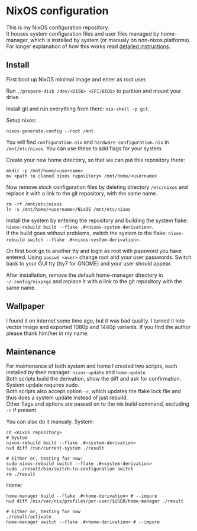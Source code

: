 # NixOS configuration

This is my NixOS configuration repository.  
It houses system configuration files and user files managed by home-manager, which is installed by system (or manualy on non-nixos platforms).  
For longer explanation of how this works read [detailed instructions](./README_DETAILED.md).

## Install

First boot up NixOS minimal image and enter as root user.  

Run `./prepare-disk /dev/<DISK> <EFI/BIOS>` to parition and mount your drive.  

Install git and run everything from there: `nix-shell -p git`.  

Setup nixos:

```shell
nixos-generate-config --root /mnt
```

You will find `configuration.nix` and `hardware-configuration.nix` in `/mnt/etc/nixos`. 
You can use these to add flags for your system.  

Create your new home directory, so that we can put this repository there:

```shell
mkdir -p /mnt/home/<username>
mv <path to cloned nixos repository> /mnt/home/<username>
```

Now remove stock configuration files by deleting directory `/etc/nixos` and replace it with a link to the git repository, with the same name.  

```shell
rm -rf /mnt/etc/nixos
ln -s /mnt/home/<username>/NixOS /mnt/etc/nixos
```

Install the system by entering the repository and building the system flake: `nixos-rebuild build --flake .#<nixos-system-derivation>`.  
If the build goes without problems, switch the system to the flake: `nixos-rebuild switch --flake .#<nixos-system-derivation>`.  

On first boot go to another tty and login as root with password you have entered. Using `passwd <user>` change root and your user passwords. Switch back to your GUI tty (tty7 for GNOME) and your user should appear.  

After installation, remove the default home-manager directory in `~/.config/nixpkgs` and replace it with a link to the git repository with the same name.  

## Wallpaper

I found it on internet some time ago, but it was bad quality. I turned it into vector image and exported 1080p and 1440p variants. If you find the author please thank him/her in my name.

## Maintenance

For maintenance of both system and home I created two scripts, each installed by their manager: `nixos-update` and `home-update`.  
Both scripts build the derivation, show the diff and ask for confirmation. System update requires sudo.  
Both scripts also accept option `-r`, which updates the flake lock file and thus does a system update instead of just rebuild.  
Other flags and options are passed on to the nix build command, excluding `-r` if present.  

You can also do it manualy. System:

```shell
cd <nixos repository>
# System
nixos-rebuild build --flake .#<system-derivation>
nvd diff /run/current-system ./result

# Either or, testing for now:
sudo nixos-rebuild switch --flake .#<system-derivation>
sudo ./result/bin/switch-to-configuration switch
rm ./result
```

Home:

```shell
home-manager build --flake .#<home-derivation> # --impure
nvd diff /nix/var/nix/profiles/per-user/$USER/home-manager ./result

# Either or, testing for now
./result/activate
home-manager switch --flake .#<home-derivation> # --impure
```

